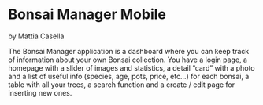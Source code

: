 # Bonsai Manager Mobile

by Mattia Casella

The Bonsai Manager application is a dashboard where you can keep track of information about your own Bonsai collection. You have a login page, a homepage with a slider of images and statistics, a detail “card” with a photo and a list of useful info (species, age, pots, price, etc…) for each bonsai, a table with all your trees, a search function and a create / edit page for inserting new ones.
